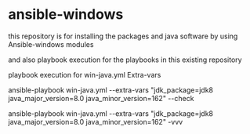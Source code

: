 # ansible-windows
this repository is for installing the packages  and java software by using Ansible-windows modules

and also playbook execution for the playbooks in this existing repository

playbook execution for win-java.yml Extra-vars 

ansible-playbook win-java.yml --extra-vars "jdk_package=jdk8 java_major_version=8.0 java_minor_version=162" --check

ansible-playbook win-java.yml --extra-vars "jdk_package=jdk8 java_major_version=8.0 java_minor_version=162" -vvv
